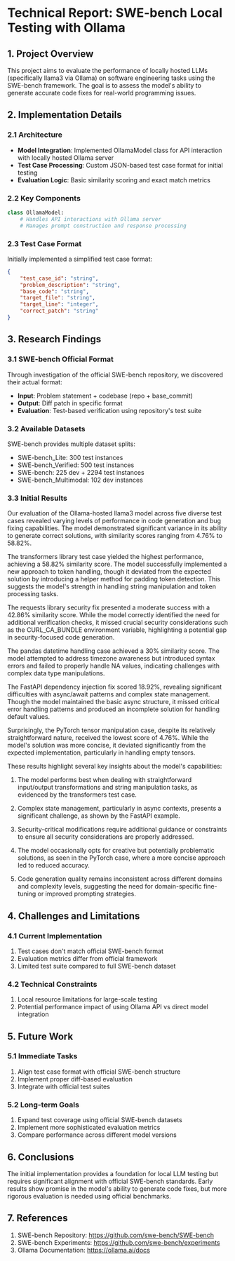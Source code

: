 # Technical Report: SWE-bench Local Testing with Ollama

## 1. Project Overview
This project aims to evaluate the performance of locally hosted LLMs (specifically llama3 via Ollama) on software engineering tasks using the SWE-bench framework. The goal is to assess the model's ability to generate accurate code fixes for real-world programming issues.

## 2. Implementation Details

### 2.1 Architecture
- **Model Integration**: Implemented OllamaModel class for API interaction with locally hosted Ollama server
- **Test Case Processing**: Custom JSON-based test case format for initial testing
- **Evaluation Logic**: Basic similarity scoring and exact match metrics

### 2.2 Key Components
```python
class OllamaModel:
    # Handles API interactions with Ollama server
    # Manages prompt construction and response processing
```

### 2.3 Test Case Format
Initially implemented a simplified test case format:
```json
{
    "test_case_id": "string",
    "problem_description": "string",
    "base_code": "string",
    "target_file": "string",
    "target_line": "integer",
    "correct_patch": "string"
}
```

## 3. Research Findings

### 3.1 SWE-bench Official Format
Through investigation of the official SWE-bench repository, we discovered their actual format:
- **Input**: Problem statement + codebase (repo + base_commit)
- **Output**: Diff patch in specific format
- **Evaluation**: Test-based verification using repository's test suite

### 3.2 Available Datasets
SWE-bench provides multiple dataset splits:
- SWE-bench_Lite: 300 test instances
- SWE-bench_Verified: 500 test instances
- SWE-bench: 225 dev + 2294 test instances
- SWE-bench_Multimodal: 102 dev instances

### 3.3 Initial Results
Our evaluation of the Ollama-hosted llama3 model across five diverse test cases revealed varying levels of performance in code generation and bug fixing capabilities. The model demonstrated significant variance in its ability to generate correct solutions, with similarity scores ranging from 4.76% to 58.82%.

The transformers library test case yielded the highest performance, achieving a 58.82% similarity score. The model successfully implemented a new approach to token handling, though it deviated from the expected solution by introducing a helper method for padding token detection. This suggests the model's strength in handling string manipulation and token processing tasks.

The requests library security fix presented a moderate success with a 42.86% similarity score. While the model correctly identified the need for additional verification checks, it missed crucial security considerations such as the CURL_CA_BUNDLE environment variable, highlighting a potential gap in security-focused code generation.

The pandas datetime handling case achieved a 30% similarity score. The model attempted to address timezone awareness but introduced syntax errors and failed to properly handle NA values, indicating challenges with complex data type manipulations.

The FastAPI dependency injection fix scored 18.92%, revealing significant difficulties with async/await patterns and complex state management. Though the model maintained the basic async structure, it missed critical error handling patterns and produced an incomplete solution for handling default values.

Surprisingly, the PyTorch tensor manipulation case, despite its relatively straightforward nature, received the lowest score of 4.76%. While the model's solution was more concise, it deviated significantly from the expected implementation, particularly in handling empty tensors.

These results highlight several key insights about the model's capabilities:

1. The model performs best when dealing with straightforward input/output transformations and string manipulation tasks, as evidenced by the transformers test case.

2. Complex state management, particularly in async contexts, presents a significant challenge, as shown by the FastAPI example.

3. Security-critical modifications require additional guidance or constraints to ensure all security considerations are properly addressed.

4. The model occasionally opts for creative but potentially problematic solutions, as seen in the PyTorch case, where a more concise approach led to reduced accuracy.

5. Code generation quality remains inconsistent across different domains and complexity levels, suggesting the need for domain-specific fine-tuning or improved prompting strategies.

## 4. Challenges and Limitations

### 4.1 Current Implementation
1. Test cases don't match official SWE-bench format
2. Evaluation metrics differ from official framework
3. Limited test suite compared to full SWE-bench dataset

### 4.2 Technical Constraints
1. Local resource limitations for large-scale testing
2. Potential performance impact of using Ollama API vs direct model integration

## 5. Future Work

### 5.1 Immediate Tasks
1. Align test case format with official SWE-bench structure
2. Implement proper diff-based evaluation
3. Integrate with official test suites

### 5.2 Long-term Goals
1. Expand test coverage using official SWE-bench datasets
2. Implement more sophisticated evaluation metrics
3. Compare performance across different model versions

## 6. Conclusions
The initial implementation provides a foundation for local LLM testing but requires significant alignment with official SWE-bench standards. Early results show promise in the model's ability to generate code fixes, but more rigorous evaluation is needed using official benchmarks.

## 7. References
1. SWE-bench Repository: https://github.com/swe-bench/SWE-bench
2. SWE-bench Experiments: https://github.com/swe-bench/experiments
3. Ollama Documentation: https://ollama.ai/docs
